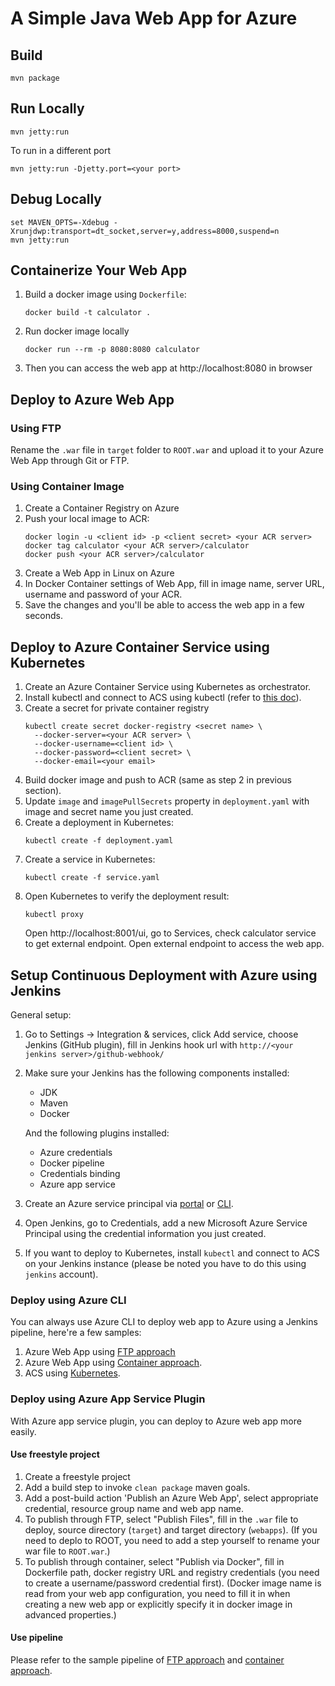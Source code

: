 # A Simple Java Web App for Azure

## Build
```shell
mvn package
```

## Run Locally
```shell
mvn jetty:run
```
To run in a different port
```shell
mvn jetty:run -Djetty.port=<your port>
```

## Debug Locally
```shell
set MAVEN_OPTS=-Xdebug -Xrunjdwp:transport=dt_socket,server=y,address=8000,suspend=n
mvn jetty:run
```

## Containerize Your Web App
1. Build a docker image using `Dockerfile`:
   ```
   docker build -t calculator .
   ```
2. Run docker image locally
   ```
   docker run --rm -p 8080:8080 calculator
   ```
3. Then you can access the web app at http://localhost:8080 in browser

## Deploy to Azure Web App

### Using FTP
Rename the `.war` file in `target` folder to `ROOT.war` and upload it to your Azure Web App through Git or FTP.

### Using Container Image
1. Create a Container Registry on Azure
2. Push your local image to ACR:
   ```
   docker login -u <client id> -p <client secret> <your ACR server>
   docker tag calculator <your ACR server>/calculator
   docker push <your ACR server>/calculator
   ```
3. Create a Web App in Linux on Azure
4. In Docker Container settings of Web App, fill in image name, server URL, username and password of your ACR.
5. Save the changes and you'll be able to access the web app in a few seconds.

## Deploy to Azure Container Service using Kubernetes
1. Create an Azure Container Service using Kubernetes as orchestrator.
2. Install kubectl and connect to ACS using kubectl (refer to [this doc](https://docs.microsoft.com/en-us/azure/container-service/container-service-tutorial-kubernetes-deploy-cluster)).
3. Create a secret for private container registry
   ```
   kubectl create secret docker-registry <secret name> \
     --docker-server=<your ACR server> \
     --docker-username=<client id> \
     --docker-password=<client secret> \
     --docker-email=<your email>
   ```
4. Build docker image and push to ACR (same as step 2 in previous section).
5. Update `image` and `imagePullSecrets` property in `deployment.yaml` with image and secret name you just created.
6. Create a deployment in Kubernetes:
   ```
   kubectl create -f deployment.yaml
   ```
7. Create a service in Kubernetes:
   ```
   kubectl create -f service.yaml
   ```
8. Open Kubernetes to verify the deployment result:
   ```
   kubectl proxy
   ```
   Open http://localhost:8001/ui, go to Services, check calculator service to get external endpoint.
   Open external endpoint to access the web app.

## Setup Continuous Deployment with Azure using Jenkins
General setup:
1. Go to Settings -> Integration & services, click Add service, choose Jenkins (GitHub plugin), fill in Jenkins hook url with `http://<your jenkins server>/github-webhook/`
2. Make sure your Jenkins has the following components installed:
   * JDK
   * Maven
   * Docker

   And the following plugins installed:
   * Azure credentials
   * Docker pipeline
   * Credentials binding
   * Azure app service
3. Create an Azure service principal via [portal](https://docs.microsoft.com/en-us/azure/azure-resource-manager/resource-group-create-service-principal-portal) or [CLI](https://docs.microsoft.com/en-us/cli/azure/create-an-azure-service-principal-azure-cli?toc=%2fazure%2fazure-resource-manager%2ftoc.json).
4. Open Jenkins, go to Credentials, add a new Microsoft Azure Service Principal using the credential information you just created.
5. If you want to deploy to Kubernetes, install `kubectl` and connect to ACS on your Jenkins instance (please be noted you have to do this using `jenkins` account).

### Deploy using Azure CLI
You can always use Azure CLI to deploy web app to Azure using a Jenkins pipeline, here're a few samples:
1. Azure Web App using [FTP approach](Jenkinsfile_ftp_azcli)
2. Azure Web App using [Container approach](Jenkinsfile_container_azcli).
3. ACS using [Kubernetes](Jenkinsfile_k8s_azcli).

### Deploy using Azure App Service Plugin
With Azure app service plugin, you can deploy to Azure web app more easily.

#### Use freestyle project
1. Create a freestyle project
2. Add a build step to invoke `clean package` maven goals.
3. Add a post-build action 'Publish an Azure Web App', select appropriate credential, resource group name and web app name.
4. To publish through FTP, select "Publish Files", fill in the `.war` file to deploy, source directory (`target`) and target directory (`webapps`). (If you need to deplo to ROOT, you need to add a step yourself to rename your war file to `ROOT.war`.)
5. To publish through container, select "Publish via Docker", fill in Dockerfile path, docker registry URL and registry credentials (you need to create a username/password credential first). (Docker image name is read from your web app configuration, you need to fill it in when creating a new web app or explicitly specify it in docker image in advanced properties.)

#### Use pipeline
Please refer to the sample pipeline of [FTP approach](Jenkinsfile_ftp_plugin) and [container approach](Jenkinsfile_container_plugin).

